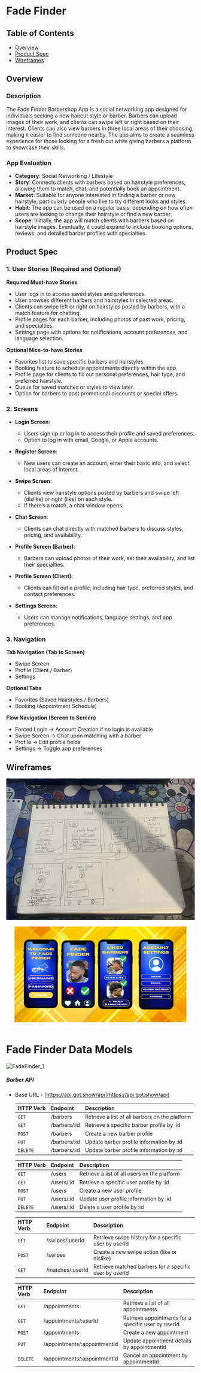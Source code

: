 # Fade Finder

## Table of Contents
- [Overview](#overview)
- [Product Spec](#product-spec)
- [Wireframes](#wireframes)

## Overview
### Description
The Fade Finder Barbershop App is a social networking app designed for individuals seeking a new haircut style or barber. Barbers can upload images of their work, and clients can swipe left or right based on their interest. Clients can also view barbers in three local areas of their choosing, making it easier to find someone nearby. The app aims to create a seamless experience for those looking for a fresh cut while giving barbers a platform to showcase their skills.

### App Evaluation
- **Category**: Social Networking / Lifestyle
- **Story**: Connects clients with barbers based on hairstyle preferences, allowing them to match, chat, and potentially book an appointment.
- **Market**: Suitable for anyone interested in finding a barber or new hairstyle, particularly people who like to try different looks and styles.
- **Habit**: The app can be used on a regular basis, depending on how often users are looking to change their hairstyle or find a new barber.
- **Scope**: Initially, the app will match clients with barbers based on hairstyle images. Eventually, it could expand to include booking options, reviews, and detailed barber profiles with specialties.

## Product Spec
### 1. User Stories (Required and Optional)

**Required Must-have Stories**
- User logs in to access saved styles and preferences.
- User browses different barbers and hairstyles in selected areas.
- Clients can swipe left or right on hairstyles posted by barbers, with a match feature for chatting.
- Profile pages for each barber, including photos of past work, pricing, and specialties.
- Settings page with options for notifications, account preferences, and language selection.

**Optional Nice-to-have Stories**
- Favorites list to save specific barbers and hairstyles.
- Booking feature to schedule appointments directly within the app.
- Profile page for clients to fill out personal preferences, hair type, and preferred hairstyle.
- Queue for saved matches or styles to view later.
- Option for barbers to post promotional discounts or special offers.

### 2. Screens

- **Login Screen**:
  - Users sign up or log in to access their profile and saved preferences.
  - Option to log in with email, Google, or Apple accounts.
  
- **Register Screen**:
  - New users can create an account, enter their basic info, and select local areas of interest.
  
- **Swipe Screen**:
  - Clients view hairstyle options posted by barbers and swipe left (dislike) or right (like) on each style.
  - If there’s a match, a chat window opens.
  
- **Chat Screen**:
  - Clients can chat directly with matched barbers to discuss styles, pricing, and availability.
  
- **Profile Screen (Barber)**:
  - Barbers can upload photos of their work, set their availability, and list their specialties.
  
- **Profile Screen (Client)**:
  - Clients can fill out a profile, including hair type, preferred styles, and contact preferences.
  
- **Settings Screen**:
  - Users can manage notifications, language settings, and app preferences.

### 3. Navigation

**Tab Navigation (Tab to Screen)**
- Swipe Screen
- Profile (Client / Barber)
- Settings

**Optional Tabs**
- Favorites (Saved Hairstyles / Barbers)
- Booking (Appointment Schedule)

**Flow Navigation (Screen to Screen)**

- Forced Login -> Account Creation if no login is available
- Swipe Screen -> Chat upon matching with a barber
- Profile -> Edit profile fields
- Settings -> Toggle app preferences


## Wireframes
![Wire Frame](https://github.com/Jvy-byte/Fade-Finder/blob/main/IMG_6753.jpg?raw=true)
![Wire Frame](https://github.com/BarberS-hop-App99/Fade-Finder/blob/main/Untitled%20design%20(1).png?raw=true)

# Fade Finder Data Models
![FadeFinder_1](https://github.com/user-attachments/assets/361fdae4-0c8a-47fa-a271-3068318a431a)


##### Barber API 

- Base URL - [https://api.got.show/api](https://api.got.show/api)

   HTTP Verb | Endpoint | Description
   ----------|----------|------------
    `GET`    | /barbers | Retrieve a list of all barbers on the platform
    `GET`    | /barbers/:id | Retrieve a specific barber profile by :id
    `POST`    | /barbers   | Create a new barber profile
    `PUT`    | /barbers/:id |Update barber profile information by :id
    `DELETE`    | /barbers/:id |Update barber profile information by :id


   HTTP Verb | Endpoint | Description
   ----------|----------|------------
    `GET`    | /users | Retrieve a list of all users on the platform
    `GET`    | /users/:id |Retrieve a specific user profile by :id
    `POST`    | /users  | Create a new user profile
    `PUT`    | /users/:id |Update user profile information by :id
    `DELETE`    | /users/:id |Delete a user profile by :id

     HTTP Verb | Endpoint | Description
   ----------|----------|------------
    `GET`    | /swipes/:userId | Retrieve swipe history for a specific user by userId
    `POST`    | /swipes |Create a new swipe action (like or dislike)
    `GET`    | /matches/:userId |Retrieve matched barbers for a specific user by userId

     HTTP Verb | Endpoint | Description
   ----------|----------|------------
    `GET`    |/appointments| Retrieve a list of all appointments
    `GET`    | /appointments/:userId| Retrieve appointments for a specific user by userId
    `POST`    | /appointments  | Create a new appointment
    `PUT`    | /appointments/:appointmentId |Update appointment details by appointmentId
    `DELETE`    | /appointments/:appointmentId |Cancel an appointment by appointmentId
   

